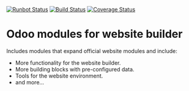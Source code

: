 [![Runbot Status](https://runbot.odoo-community.org/runbot/badge/flat/186/11.0.svg)](https://runbot.odoo-community.org/runbot/repo/github-com-oca-website-186)
[![Build Status](https://travis-ci.org/OCA/website.svg?branch=11.0)](https://travis-ci.org/OCA/website)
[![Coverage Status](https://codecov.io/gh/OCA/website/branch/11.0/graph/badge.svg)](https://codecov.io/gh/OCA/website)

Odoo modules for website builder
================================

Includes modules that expand official website modules and include:

* More functionality for the website builder.
* More building blocks with pre-configured data.
* Tools for the website environment.
* and more...


